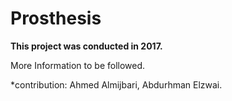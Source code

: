 # Prosthesis
**This project was conducted in 2017.**

More Information to be followed.


*contribution: Ahmed Almijbari, Abdurhman Elzwai.
